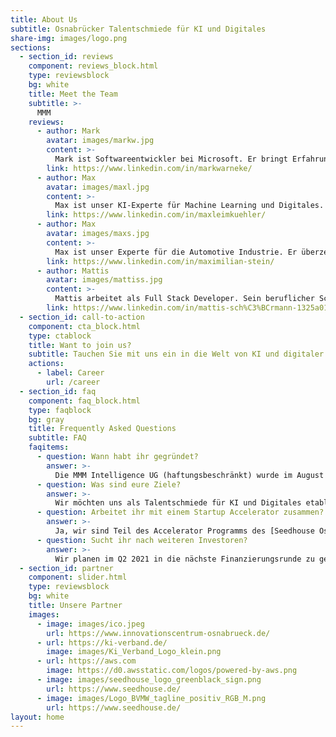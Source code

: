 ```yaml
---
title: About Us
subtitle: Osnabrücker Talentschmiede für KI und Digitales
share-img: images/logo.png
sections:
  - section_id: reviews
    component: reviews_block.html
    type: reviewsblock
    bg: white
    title: Meet the Team
    subtitle: >-
      MMM
    reviews:
      - author: Mark
        avatar: images/markw.jpg
        content: >-
          Mark ist Softwareentwickler bei Microsoft. Er bringt Erfahrung aus der digitalen Produktion von Porsche sowie zahlreichen Cloud und Softwareprojekten wie z.B. <a href="https://starteve.ai">starteve.ai</a> mit ein. Mark ist mehrfach zertifizierter Cloud- und Kubernetes-Experte.
        link: https://www.linkedin.com/in/markwarneke/
      - author: Max
        avatar: images/maxl.jpg
        content: >-
          Max ist unser KI-Experte für Machine Learning und Digitales. Er hat weitreichende Erfahrung in Forschungs- sowie Beratungsprojekten gesammelt. Zuvor war er bei der BMW Group in der Digitalisierung beschäftigt. Seine Leidenschaft zur Innovation ist treibend für unsere smarten Lösungen.
        link: https://www.linkedin.com/in/maxleimkuehler/
      - author: Max
        avatar: images/maxs.jpg
        content: >-
          Max ist unser Experte für die Automotive Industrie. Er überzeugt mit Branchenkenntnis und Unternehmergeist. Als jüngstes Vorstandsmitglied der IDK, der größten Kfz-Innung Norddeutschlands, bringt er zudem fundamentales Netzwerk und wirtschaftspolitisches Kalkül mit ins Team.
        link: https://www.linkedin.com/in/maximilian-stein/
      - author: Mattis
        avatar: images/mattiss.jpg
        content: >-
          Mattis arbeitet als Full Stack Developer. Sein beruflicher Schwerpunkt liegt derzeit in der internationalen Logistik. Mit seiner Expertise bildet er die perfekte Schnittstelle zwischen State of the Art Entwicklung und praxisnaher Umsetzung. Durch seine Erfahrungen in den Bereichen UI/UX ergänzt er das Team perfekt.
        link: https://www.linkedin.com/in/mattis-sch%C3%BCrmann-1325a0193/
  - section_id: call-to-action
    component: cta_block.html
    type: ctablock
    title: Want to join us?
    subtitle: Tauchen Sie mit uns ein in die Welt von KI und digitaler Innovation!
    actions:
      - label: Career
        url: /career
  - section_id: faq
    component: faq_block.html
    type: faqblock
    bg: gray
    title: Frequently Asked Questions
    subtitle: FAQ
    faqitems:
      - question: Wann habt ihr gegründet?
        answer: >-
          Die MMM Intelligence UG (haftungsbeschränkt) wurde im August 2020 in Osnabrück gegründet.
      - question: Was sind eure Ziele?
        answer: >-
          Wir möchten uns als Talentschmiede für KI und Digitales etablieren. Dabei vertreiben wir modulare Softwarelösungen, wie z.B. die intelligente Kratzer-, Fahrzeugschein- und Nummernschilderkennung. Mit unserem agilen Team stellen wir den Status Quo der Softwareentwicklung in Frage und erarbeiten individualisiert Innovationen.
      - question: Arbeitet ihr mit einem Startup Accelerator zusammen?
        answer: >-
          Ja, wir sind Teil des Accelerator Programms des [Seedhouse Osnabrück](https://www.seedhouse.de/), siehe ["Wir sind aufgenommen worden im Seedhouse Osnabrück"](/blog/2020/11/16/mr_fiktiv_joint_das_seedhouse/). Uns war es zu Beginn der Gründung wichtig, unser lokales Netzwerk zu nutzen und zu stärken. Von nun an können wir jedoch völlig remote arbeiten und agieren bereits jetzt mit dem Team deutschlandweit.
      - question: Sucht ihr nach weiteren Investoren?
        answer: >-
          Wir planen im Q2 2021 in die nächste Finanzierungsrunde zu gehen. Sie sind Business Angel oder interessiert an Private Equity? Gerne sind wir offen für einen Austausch mit Ihnen. Kontaktieren Sie uns bitte im Hinblick aller Investors Relations [hier](mailto:max.stein@mmmint.ai).
  - section_id: partner
    component: slider.html
    type: reviewsblock
    bg: white
    title: Unsere Partner
    images:
      - image: images/ico.jpeg
        url: https://www.innovationscentrum-osnabrueck.de/
      - url: https://ki-verband.de/
        image: images/Ki_Verband_Logo_klein.png
      - url: https://aws.com
        image: https://d0.awsstatic.com/logos/powered-by-aws.png
      - image: images/seedhouse_logo_greenblack_sign.png
        url: https://www.seedhouse.de/
      - image: images/Logo_BVMW_tagline_positiv_RGB_M.png
        url: https://www.seedhouse.de/
layout: home
---
```


<script type="application/ld+json">
  {
    "@context": "https://schema.org",
    "@type": "Organization",
    "url": "http://www.mmmint.ai",
    "logo": "http://www.mmmint.ai/images/logo.png"
  }
</script>

